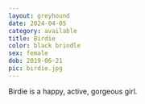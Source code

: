 ```yaml
---
layout: greyhound
date: 2024-04-05
category: available
title: Birdie
color: black brindle
sex: female
dob: 2019-06-21
pic: birdie.jpg
---
```

Birdie is a happy, active, gorgeous girl. 
